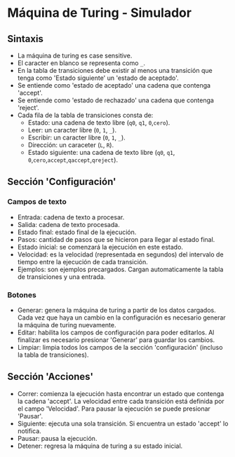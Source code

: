 # Máquina de Turing - Simulador

## Sintaxis
- La máquina de turing es case sensitive.
- El caracter en blanco se representa como `_`.
- En la tabla de transiciones debe existir al menos una transición que tenga como 'Estado siguiente' un 'estado de aceptado'.
- Se entiende como 'estado de aceptado' una cadena que contenga 'accept'.
- Se entiende como 'estado de rechazado' una cadena que contenga 'reject'.
- Cada fila de la tabla de transiciones consta de:
    - Estado: una cadena de texto libre (`q0`, `q1`, `0`,`cero`).
    - Leer: un caracter libre (`0`, `1`, `_`).
    - Escribir: un caracter libre (`0`, `1`, `_`).
    - Dirección: un caraceter (`L`, `R`).
    - Estado siguiente: una cadena de texto libre (`q0`, `q1`, `0`,`cero`,`accept`,`qaccept`,`qreject`).
       
## Sección 'Configuración'

### Campos de texto
- Entrada: cadena de texto a procesar.
- Salida: cadena de texto procesada.
- Estado final: estado final de la ejecución.
- Pasos: cantidad de pasos que se hicieron para llegar al estado final.
- Estado inicial: se comenzará la ejecución en este estado.
- Velocidad: es la velocidad (representada en segundos) del intervalo de tiempo entre la ejecución de cada transición.
- Ejemplos: son ejemplos precargados. Cargan automaticamente la tabla de transiciones y una entrada.

### Botones
- Generar: genera la máquina de turing a partir de los datos cargados. Cada vez que haya un cambio en la configuración es necesario generar la máquina de turing nuevamente.
- Editar: habilita los campos de configuración para poder editarlos. Al finalizar es necesario presionar 'Generar' para guardar los cambios.
- Limpiar: limpia todos los campos de la sección 'configuración' (incluso la tabla de transiciones). 

## Sección 'Acciones'
- Correr: comienza la ejecución hasta encontrar un estado que contenga la cadena 'accept'. La velocidad entre cada transición está definida por el campo 'Velocidad'. Para pausar la ejecución se puede presionar 'Pausar'.
- Siguiente: ejecuta una sola transición. Si encuentra un estado 'accept' lo notifica.
- Pausar: pausa la ejecución.
- Detener: regresa la máquina de turing a su estado inicial.
